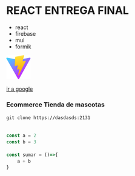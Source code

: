 # REACT ENTREGA FINAL 

- react
- firebase
- mui
- formik

![](/public/vite.svg)

[ir a google](https://www.google.com.ar/)

### Ecommerce Tienda de mascotas

```
git clone https://dasdasds:2131
```

```javascript

const a = 2
const b = 3

const sumar = ()=>{
    a + b
}

```